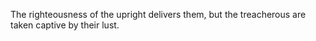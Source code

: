 The righteousness of the upright delivers them, but the treacherous are taken captive by their lust.
